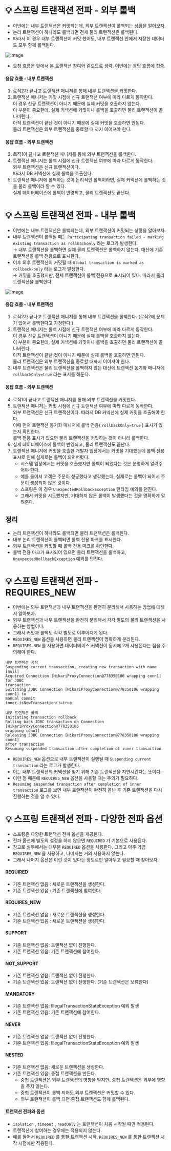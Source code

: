# 💡 스프링 트랜잭션 전파 - 외부 롤백
- 이번에는 내부 트랜잭션은 커밋되는데, 외부 트랜잭션이 롤백되는 상황을 알아보자.
- 논리 트랜잭션이 하나라도 롤백되면 전체 물리 트랜잭션은 롤백된다.
- 따라서 이 경우 내부 트랜잭션이 커밋 했어도, 내부 트랜잭션 안에서 저장한 데이터도 모두 함께 롤백된다.

![image](https://github.com/shin-je-woo/TIL/assets/39439576/380012ac-a1f4-49ee-bb5e-b6f0697bc164)
- 요청 흐름은 앞에서 본 트랜잭션 참여와 같으므로 생략. 이번에는 응답 흐름에 집중.

#### 응답 흐름 - 내부 트랜잭션
1. 로직2가 끝나고 트랜잭션 매니저를 통해 내부 트랜잭션을 커밋한다.
2. 트랜잭션 매니저는 커밋 시점에 신규 트랜잭션 여부에 따라 다르게 동작한다.  
   이 경우 신규 트랜잭션이 아니기 때문에 실제 커밋을 호출하지 않는다.  
   이 부분이 중요한데, 실제 커넥션에 커밋이나 롤백을 호출하면 물리 트랜잭션이 끝나버린다.  
   아직 트랜잭션이 끝난 것이 아니기 때문에 실제 커밋을 호출하면 안된다.  
   물리 트랜잭션은 외부 트랜잭션을 종료할 때 까지 이어져야 한다.
   
#### 응답 흐름 - 외부 트랜잭션
3. 로직1이 끝나고 트랜잭션 매니저를 통해 외부 트랜잭션을 롤백한다.
4. 트랜잭션 매니저는 롤백 시점에 신규 트랜잭션 여부에 따라 다르게 동작한다.  
   외부 트랜잭션은 신규 트랜잭션이다.  
   따라서 DB 커넥션에 실제 롤백을 호출한다.
5. 트랜잭션 매니저에 롤백하는 것이 논리적인 롤백이라면, 실제 커넥션에 롤백하는 것을 물리 롤백이라 할 수 있다.  
   실제 데이터베이스에 롤백이 반영되고, 물리 트랜잭션도 끝난다.
   
# 💡 스프링 트랜잭션 전파 - 내부 롤백
- 이번에는 내부 트랜잭션은 롤백되는데, 외부 트랜잭션이 커밋되는 상황을 알아보자.
- 내부 트랜잭션이 롤백될 때는 `Participating transaction failed - marking existing transaction as rollbackonly` 라는 로그가 발생한다.  
  → 내부 트랜잭션을 롤백하면 실제 물리 트랜잭션은 롤백하지 않는다. 대신에 기존 트랜잭션을 롤백 전용으로 표시한다.
- 이후 외후 트랜잭션이 커밋될 때 `Global transaction is marked as rollback-only` 라는 로그가 발생한다.  
  → 커밋을 호출했지만, 전체 트랜잭션이 롤백 전용으로 표시되어 있다. 따라서 물리 트랜잭션을 롤백한다.
  
![image](https://github.com/shin-je-woo/TIL/assets/39439576/85c52e2a-6c56-4226-9556-85ed96dd7d31)
#### 응답 흐름 - 내부 트랜잭션
1. 로직2가 끝나고 트랜잭션 매니저를 통해 내부 트랜잭션을 롤백한다. (로직2에 문제가 있어서 롤백한다고 가정한다.)
2. 트랜잭션 매니저는 롤백 시점에 신규 트랜잭션 여부에 따라 다르게 동작한다.  
   이 경우 신규 트랜잭션이 아니기 때문에 실제 롤백을 호출하지 않는다.  
   이 부분이 중요한데, 실제 커넥션에 커밋이나 롤백을 호출하면 물리 트랜잭션이 끝나버린다.  
   아직 트랜잭션이 끝난 것이 아니기 때문에 실제 롤백을 호출하면 안된다.  
   물리 트랜잭션은 외부 트랜잭션을 종료할 때까지 이어져야 한다.
3. 내부 트랜잭션은 물리 트랜잭션을 롤백하지 않는 대신에 트랜잭션 동기화 매니저에 `rollbackOnly=true` 라는 표시를 해둔다.

#### 응답 흐름 - 외부 트랜잭션
4. 로직1이 끝나고 트랜잭션 매니저를 통해 외부 트랜잭션을 커밋한다.
5. 트랜잭션 매니저는 커밋 시점에 신규 트랜잭션 여부에 따라 다르게 동작한다.  
   외부 트랜잭션은 신규 트랜잭션이다. 따라서 DB 커넥션에 실제 커밋을 호출해야 한다.  
   이때 먼저 트랜잭션 동기화 매니저에 롤백 전용( `rollbackOnly=true` ) 표시가 있는지 확인한다.  
   롤백 전용 표시가 있으면 물리 트랜잭션을 커밋하는 것이 아니라 롤백한다.
6. 실제 데이터베이스에 롤백이 반영되고, 물리 트랜잭션도 끝난다.
7. 트랜잭션 매니저에 커밋을 호출한 개발자 입장에서는 커밋을 기대했는데 롤백 전용 표시로 인해 실제로는 롤백이 되어버렸다.  
   - 시스템 입장에서는 커밋을 호출했지만 롤백이 되었다는 것은 분명하게 알려주어야 한다.
   - 예를 들어서 고객은 주문이 성공했다고 생각했는데, 실제로는 롤백이 되어서 주문이 생성되지 않은 것이다.
   - 스프링은 이 경우 `UnexpectedRollbackException` 런타임 예외를 던진다. 
   - 그래서 커밋을 시도했지만, 기대하지 않은 롤백이 발생했다는 것을 명확하게 알려준다.

## 정리
- 논리 트랜잭션이 하나라도 롤백되면 물리 트랜잭션은 롤백된다.
- 내부 논리 트랜잭션이 롤백되면 롤백 전용 마크를 표시한다.
- 외부 트랜잭션을 커밋할 때 롤백 전용 마크를 확인한다. 
- 롤백 전용 마크가 표시되어 있으면 물리 트랜잭션을 롤백하고, `UnexpectedRollbackException` 예외를 던진다.

# 💡 스프링 트랜잭션 전파 - REQUIRES_NEW
- 이번에는 외부 트랜잭션과 내부 트랜잭션을 완전히 분리해서 사용하는 방법에 대해서 알아보자.
- 외부 트랜잭션과 내부 트랜잭션을 완전히 분리해서 각각 별도의 물리 트랜잭션을 사용하는 방법이다.
- 그래서 커밋과 롤백도 각각 별도로 이루어지게 된다.
- `REQUIRES_NEW` 옵션을 사용하면 물리 트랜잭션이 명확하게 분리된다.
- `REQUIRES_NEW` 를 사용하면 데이터베이스 커넥션이 동시에 2개 사용된다는 점을 주의해야 한다.

```
내부 트랜잭션 시작
Suspending current transaction, creating new transaction with name [null]
Acquired Connection [HikariProxyConnection@778350106 wrapping conn1] for JDBC
transaction
Switching JDBC Connection [HikariProxyConnection@778350106 wrapping conn1] to
manual commit
inner.isNewTransaction()=true

내부 트랜잭션 롤백
Initiating transaction rollback
Rolling back JDBC transaction on Connection [HikariProxyConnection@778350106
wrapping conn1]
Releasing JDBC Connection [HikariProxyConnection@778350106 wrapping conn1]
after transaction
Resuming suspended transaction after completion of inner transaction
```
- `REQUIRES_NEW` 옵션으로 내부 트랜잭션이 실행될 때 `Suspending current transaction` 라는 로그가 발생한다.
- 이는 내부 트랜잭션의 커넥션을 얻기 위해 기존 트랜잭션을 지연시킨다는 뜻이다.
- 이런 점 때문에 `REQUIRES_NEW` 옵션을 사용할 때는 주의가 필요하다.
- `Resuming suspended transaction after completion of inner transaction` 로그를 보면 내부 트랜잭션이 완전히 끝난 후 기존 트랜잭션을 다시 진행하는 것을 알 수 있다.

# 💡 스프링 트랜잭션 전파 - 다양한 전파 옵션
- 스프링은 다양한 트랜잭션 전파 옵션을 제공한다. 
- 전파 옵션에 별도의 설정을 하지 않으면 `REQUIRED` 가 기본으로 사용된다.
- 참고로 실무에서는 대부분 `REQUIRED` 옵션을 사용한다. 그리고 아주 가끔 `REQUIRES_NEW` 을 사용하고, 나머지는 거의 사용하지 않는다. 
- 그래서 나머지 옵션은 이런 것이 있다는 정도로만 알아두고 필요할 때 찾아보자.

#### REQUIRED
- 기존 트랜잭션 없음 : 새로운 트랜잭션을 생성한다.
- 기존 트랜잭션 있음 : 기존 트랜잭션에 참여한다.

#### REQUIRES_NEW
- 기존 트랜잭션 없음 : 새로운 트랜잭션을 생성한다.
- 기존 트랜잭션 있음 : 새로운 트랜잭션을 생성한다.

#### SUPPORT
- 기존 트랜잭션 없음: 트랜잭션 없이 진행한다.
- 기존 트랜잭션 있음: 기존 트랜잭션에 참여한다.

#### NOT_SUPPORT
- 기존 트랜잭션 없음: 트랜잭션 없이 진행한다.
- 기존 트랜잭션 있음: 트랜잭션 없이 진행한다. (기존 트랜잭션은 보류한다)

#### MANDATORY
- 기존 트랜잭션 없음: IllegalTransactionStateException 예외 발생
- 기존 트랜잭션 있음: 기존 트랜잭션에 참여한다.

#### NEVER
- 기존 트랜잭션 없음: 트랜잭션 없이 진행한다.
- 기존 트랜잭션 있음: IllegalTransactionStateException 예외 발생

#### NESTED
- 기존 트랜잭션 없음: 새로운 트랜잭션을 생성한다.
- 기존 트랜잭션 있음: 중첩 트랜잭션을 만든다.
  -  중첩 트랜잭션은 외부 트랜잭션의 영향을 받지만, 중첩 트랜잭션은 외부에 영향을 주지 않는다.
  -  중첩 트랜잭션이 롤백 되어도 외부 트랜잭션은 커밋할 수 있다.
  -  외부 트랜잭션이 롤백 되면 중첩 트랜잭션도 함께 롤백된다.

#### 트랜잭션 전파와 옵션
- `isolation` , `timeout` , `readOnly` 는 트랜잭션이 처음 시작될 때만 적용된다. 
- 트랜잭션에 참여하는 경우에는 적용되지 않는다.
- 예를 들어서 `REQUIRED` 를 통한 트랜잭션 시작, `REQUIRES_NEW` 를 통한 트랜잭션 시작 시점에만 적용된다.

